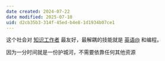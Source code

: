 ```yaml
---
date created: 2024-07-22
date modified: 2025-07-10
uid: d2cb35b3-314f-45ed-b4e8-1d1934b07ce1
---
```


这个社会对 [知识工作者](知识工作者.md) 最友好，最解耦的技能就是 [英语@](英语@.md) 和编程。

因为一分时间就是一份护城河，不需要依靠任何其他资源
